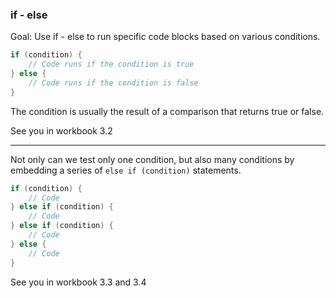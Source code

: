 
### if - else

Goal: Use if - else to run specific code blocks based on various conditions.

```java
if (condition) {
    // Code runs if the condition is true
} else {
    // Code runs if the condition is false
}
```

The condition is usually the result of a comparison that returns true or false.

See you in workbook 3.2

---

Not only can we test only one condition, but also many conditions by embedding a series of `else if (condition)` statements.

```java
if (condition) {
    // Code
} else if (condition) {
    // Code
} else if (condition) {
    // Code
} else {
    // Code
}
```

See you in workbook 3.3 and 3.4

